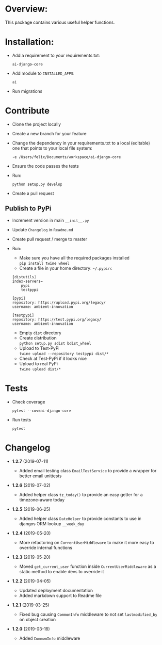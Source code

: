 # Overview:
This package contains various useful helper functions.  


# Installation:
- Add a requirement to your requirements.txt: 
    
    `ai-django-core`

- Add module to `INSTALLED_APPS`:

    `ai`

- Run migrations


# Contribute

- Clone the project locally
- Create a new branch for your feature
- Change the dependency in your requirements.txt to a local (editable) one that points to your local file system:
    ```
    -e /Users/felix/Documents/workspace/ai-django-core
    ``` 
- Ensure the code passes the tests
- Run: 
    
    `python setup.py develop`
    
- Create a pull request

## Publish to PyPi

- Increment version in main `__init__.py`

- Update `Changelog` in `Readme.md`
 
- Create pull request / merge to master

- Run:

    * Make sure you have all the required packages installed  
    `pip install twine wheel`
    * Create a file in your home directory: `~/.pypirc`
    ```
    [distutils]
    index-servers=
        pypi
        testpypi
    
    [pypi]
    repository: https://upload.pypi.org/legacy/
    username: ambient-innovation
    
    [testpypi]
    repository: https://test.pypi.org/legacy/
    username: ambient-innovation
    ```
    * Empty `dist` directory
    * Create distribution  
    `python setup.py sdist bdist_wheel`
    * Upload to Test-PyPi  
    `twine upload --repository testpypi dist/*`
    * Check at Test-PyPi if it looks nice  
    * Upload to real PyPi  
    `twine upload dist/*`

# Tests

- Check coverage

    `pytest --cov=ai-django-core`
    
- Run tests

    `pytest`


# Changelog

* **1.2.7** (2019-07-11)
    * Added email testing class `EmailTestService` to provide a wrapper for better email unittests
    
* **1.2.6** (2019-07-02)
    * Added helper class `tz_today()` to provide an easy getter for a timezone-aware today
    
* **1.2.5** (2019-06-25)
    * Added helper class `DateHelper` to provide constants to use in djangos ORM lookup `__week_day`
    
* **1.2.4** (2019-05-20)
    * More refactoring on `CurrentUserMiddleware` to make it more easy to override internal functions 
    
* **1.2.3** (2019-05-20)
    * Moved `get_current_user` function inside `CurrentUserMiddleware` as a static method to enable devs to override it 
    
* **1.2.2** (2019-04-05)
    * Updated deployment documentation
    * Added markdown support to Readme file
    
* **1.2.1** (2019-03-25)
    * Fixed bug causing `CommonInfo` middleware to not set `lastmodified_by` on object creation

* **1.2.0** (2019-03-19)
    * Added `CommonInfo` middleware
